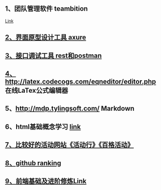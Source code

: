 
## 1、团队管理软件 teambition ##
<a href="https://www.teambition.com">Link
## 2、界面原型设计工具 axure ##
## 3、接口调试工具 rest和postman ##
## 4、http://latex.codecogs.com/eqneditor/editor.php 在线LaTex公式编辑器 
## 5、http://mdp.tylingsoft.com/ Markdown
## 6、html基础概念学习 <a href="https://www.jianshu.com/p/c3e1e39890fb?utm_source=hao.caibaojian.com/">link
## 7、比较好的活动网站《活动行》《百格活动》
## 8、<a href='https://gitstar-ranking.com/'>github ranking
## 9、前端基础及进阶修炼<a href='https://www.freecodecamp.cn/home'>Link
